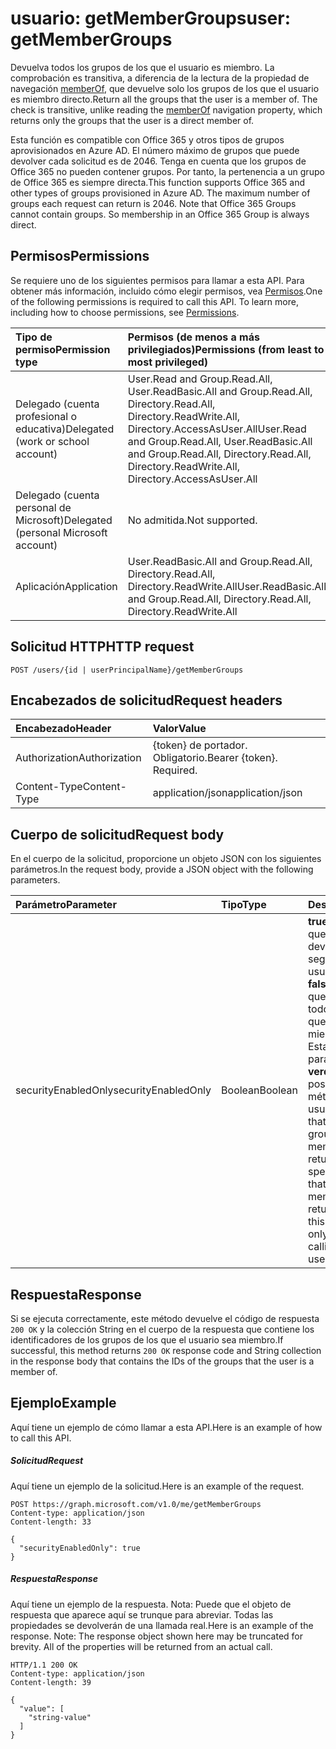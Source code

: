 # <a name="user-getmembergroups"></a><span data-ttu-id="b3099-101">usuario: getMemberGroups</span><span class="sxs-lookup"><span data-stu-id="b3099-101">user: getMemberGroups</span></span>
<span data-ttu-id="b3099-p101">Devuelva todos los grupos de los que el usuario es miembro. La comprobación es transitiva, a diferencia de la lectura de la propiedad de navegación [memberOf](../api/user_list_memberof.md), que devuelve solo los grupos de los que el usuario es miembro directo.</span><span class="sxs-lookup"><span data-stu-id="b3099-p101">Return all the groups that the user is a member of. The check is transitive, unlike reading the [memberOf](../api/user_list_memberof.md) navigation property, which returns only the groups that the user is a direct member of.</span></span>

<span data-ttu-id="b3099-p102">Esta función es compatible con Office 365 y otros tipos de grupos aprovisionados en Azure AD. El número máximo de grupos que puede devolver cada solicitud es de 2046. Tenga en cuenta que los grupos de Office 365 no pueden contener grupos. Por tanto, la pertenencia a un grupo de Office 365 es siempre directa.</span><span class="sxs-lookup"><span data-stu-id="b3099-p102">This function supports Office 365 and other types of groups provisioned in Azure AD. The maximum number of groups each request can return is 2046. Note that Office 365 Groups cannot contain groups. So membership in an Office 365 Group is always direct.</span></span>
## <a name="permissions"></a><span data-ttu-id="b3099-108">Permisos</span><span class="sxs-lookup"><span data-stu-id="b3099-108">Permissions</span></span>
<span data-ttu-id="b3099-p103">Se requiere uno de los siguientes permisos para llamar a esta API. Para obtener más información, incluido cómo elegir permisos, vea [Permisos](../../../concepts/permissions_reference.md).</span><span class="sxs-lookup"><span data-stu-id="b3099-p103">One of the following permissions is required to call this API. To learn more, including how to choose permissions, see [Permissions](../../../concepts/permissions_reference.md).</span></span>

|<span data-ttu-id="b3099-111">Tipo de permiso</span><span class="sxs-lookup"><span data-stu-id="b3099-111">Permission type</span></span>      | <span data-ttu-id="b3099-112">Permisos (de menos a más privilegiados)</span><span class="sxs-lookup"><span data-stu-id="b3099-112">Permissions (from least to most privileged)</span></span>              |
|:--------------------|:---------------------------------------------------------|
|<span data-ttu-id="b3099-113">Delegado (cuenta profesional o educativa)</span><span class="sxs-lookup"><span data-stu-id="b3099-113">Delegated (work or school account)</span></span> | <span data-ttu-id="b3099-114">User.Read and Group.Read.All, User.ReadBasic.All and Group.Read.All, Directory.Read.All, Directory.ReadWrite.All, Directory.AccessAsUser.All</span><span class="sxs-lookup"><span data-stu-id="b3099-114">User.Read and Group.Read.All, User.ReadBasic.All and Group.Read.All, Directory.Read.All, Directory.ReadWrite.All, Directory.AccessAsUser.All</span></span>    |
|<span data-ttu-id="b3099-115">Delegado (cuenta personal de Microsoft)</span><span class="sxs-lookup"><span data-stu-id="b3099-115">Delegated (personal Microsoft account)</span></span> | <span data-ttu-id="b3099-116">No admitida.</span><span class="sxs-lookup"><span data-stu-id="b3099-116">Not supported.</span></span>    |
|<span data-ttu-id="b3099-117">Aplicación</span><span class="sxs-lookup"><span data-stu-id="b3099-117">Application</span></span> | <span data-ttu-id="b3099-118">User.ReadBasic.All and Group.Read.All, Directory.Read.All, Directory.ReadWrite.All</span><span class="sxs-lookup"><span data-stu-id="b3099-118">User.ReadBasic.All and Group.Read.All, Directory.Read.All, Directory.ReadWrite.All</span></span> |

## <a name="http-request"></a><span data-ttu-id="b3099-119">Solicitud HTTP</span><span class="sxs-lookup"><span data-stu-id="b3099-119">HTTP request</span></span>
<!-- { "blockType": "ignored" } -->
```http
POST /users/{id | userPrincipalName}/getMemberGroups
```
## <a name="request-headers"></a><span data-ttu-id="b3099-120">Encabezados de solicitud</span><span class="sxs-lookup"><span data-stu-id="b3099-120">Request headers</span></span>
| <span data-ttu-id="b3099-121">Encabezado</span><span class="sxs-lookup"><span data-stu-id="b3099-121">Header</span></span>       | <span data-ttu-id="b3099-122">Valor</span><span class="sxs-lookup"><span data-stu-id="b3099-122">Value</span></span> |
|:---------------|:--------|
| <span data-ttu-id="b3099-123">Authorization</span><span class="sxs-lookup"><span data-stu-id="b3099-123">Authorization</span></span>  | <span data-ttu-id="b3099-p104">{token} de portador. Obligatorio.</span><span class="sxs-lookup"><span data-stu-id="b3099-p104">Bearer {token}. Required.</span></span>  |
| <span data-ttu-id="b3099-126">Content-Type</span><span class="sxs-lookup"><span data-stu-id="b3099-126">Content-Type</span></span>  | <span data-ttu-id="b3099-127">application/json</span><span class="sxs-lookup"><span data-stu-id="b3099-127">application/json</span></span>  |

## <a name="request-body"></a><span data-ttu-id="b3099-128">Cuerpo de solicitud</span><span class="sxs-lookup"><span data-stu-id="b3099-128">Request body</span></span>
<span data-ttu-id="b3099-129">En el cuerpo de la solicitud, proporcione un objeto JSON con los siguientes parámetros.</span><span class="sxs-lookup"><span data-stu-id="b3099-129">In the request body, provide a JSON object with the following parameters.</span></span>

| <span data-ttu-id="b3099-130">Parámetro</span><span class="sxs-lookup"><span data-stu-id="b3099-130">Parameter</span></span>    | <span data-ttu-id="b3099-131">Tipo</span><span class="sxs-lookup"><span data-stu-id="b3099-131">Type</span></span>   |<span data-ttu-id="b3099-132">Descripción</span><span class="sxs-lookup"><span data-stu-id="b3099-132">Description</span></span>|
|:---------------|:--------|:----------|
|<span data-ttu-id="b3099-133">securityEnabledOnly</span><span class="sxs-lookup"><span data-stu-id="b3099-133">securityEnabledOnly</span></span>|<span data-ttu-id="b3099-134">Boolean</span><span class="sxs-lookup"><span data-stu-id="b3099-134">Boolean</span></span>|<span data-ttu-id="b3099-p105">**true** para especificar que solo se deben devolver los grupos de seguridad de los que el usuario es miembro; **false** para especificar que se deben devolver todos los grupos de los que el usuario es miembro. Nota: Establecer este parámetro en **verdadero** solo es posible al llamar este método en un usuario.</span><span class="sxs-lookup"><span data-stu-id="b3099-p105">**true** to specify that only security groups that the user is a member of should be returned; **false** to specify that all groups that the user is a member of should be returned. Note: Setting this parameter to **true** is only supported when calling this method on a user.</span></span>|

## <a name="response"></a><span data-ttu-id="b3099-137">Respuesta</span><span class="sxs-lookup"><span data-stu-id="b3099-137">Response</span></span>

<span data-ttu-id="b3099-138">Si se ejecuta correctamente, este método devuelve el código de respuesta `200 OK` y la colección String en el cuerpo de la respuesta que contiene los identificadores de los grupos de los que el usuario sea miembro.</span><span class="sxs-lookup"><span data-stu-id="b3099-138">If successful, this method returns `200 OK` response code and String collection in the response body that contains the IDs of the groups that the user is a member of.</span></span>

## <a name="example"></a><span data-ttu-id="b3099-139">Ejemplo</span><span class="sxs-lookup"><span data-stu-id="b3099-139">Example</span></span>
<span data-ttu-id="b3099-140">Aquí tiene un ejemplo de cómo llamar a esta API.</span><span class="sxs-lookup"><span data-stu-id="b3099-140">Here is an example of how to call this API.</span></span>
##### <a name="request"></a><span data-ttu-id="b3099-141">Solicitud</span><span class="sxs-lookup"><span data-stu-id="b3099-141">Request</span></span>
<span data-ttu-id="b3099-142">Aquí tiene un ejemplo de la solicitud.</span><span class="sxs-lookup"><span data-stu-id="b3099-142">Here is an example of the request.</span></span>
<!-- {
  "blockType": "request",
  "name": "user_getmembergroups"
}-->
```http
POST https://graph.microsoft.com/v1.0/me/getMemberGroups
Content-type: application/json
Content-length: 33

{
  "securityEnabledOnly": true
}
```

##### <a name="response"></a><span data-ttu-id="b3099-143">Respuesta</span><span class="sxs-lookup"><span data-stu-id="b3099-143">Response</span></span>
<span data-ttu-id="b3099-p106">Aquí tiene un ejemplo de la respuesta. Nota: Puede que el objeto de respuesta que aparece aquí se trunque para abreviar. Todas las propiedades se devolverán de una llamada real.</span><span class="sxs-lookup"><span data-stu-id="b3099-p106">Here is an example of the response. Note: The response object shown here may be truncated for brevity. All of the properties will be returned from an actual call.</span></span>
<!-- {
  "blockType": "response",
  "truncated": true,
  "@odata.type": "string",
  "isCollection": true
} -->
```http
HTTP/1.1 200 OK
Content-type: application/json
Content-length: 39

{
  "value": [
    "string-value"
  ]
}
```

<!-- uuid: 8fcb5dbc-d5aa-4681-8e31-b001d5168d79
2015-10-25 14:57:30 UTC -->
<!-- {
  "type": "#page.annotation",
  "description": "user: getMemberGroups",
  "keywords": "",
  "section": "documentation",
  "tocPath": ""
}-->
